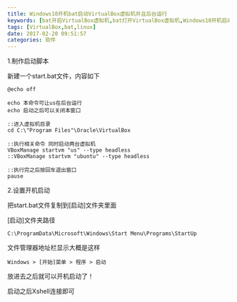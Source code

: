 ```yaml
---
title: Windows10开机bat启动VirtualBox虚拟机并且后台运行
keywords: [bat开启VirtualBox虚拟机,bat打开VirtualBox虚拟机,Windows10开机启动VirtualBox虚拟机]
tags: [VirtualBox,bat,linux]
date: 2017-02-20 09:51:57
categories: 软件
---
```


1.制作启动脚本

新建一个start.bat文件，内容如下
```
@echo off

echo 本命令可让us在后台运行
echo 启动之后可以关闭本窗口

::进入虚拟机目录
cd C:\"Program Files"\Oracle\VirtualBox

::执行相关命令 同时启动两台虚拟机
VBoxManage startvm "us" --type headless
::VBoxManage startvm "ubuntu" --type headless

::执行完之后按回车退出窗口
pause
```
2.设置开机启动

把start.bat文件复制到[启动]文件夹里面

[启动]文件夹路径
```
C:\ProgramData\Microsoft\Windows\Start Menu\Programs\StartUp
```
文件管理器地址栏显示大概是这样
```
Windows > [开始]菜单 > 程序 > 启动
```
放进去之后就可以开机启动了！

启动之后Xshell连接即可